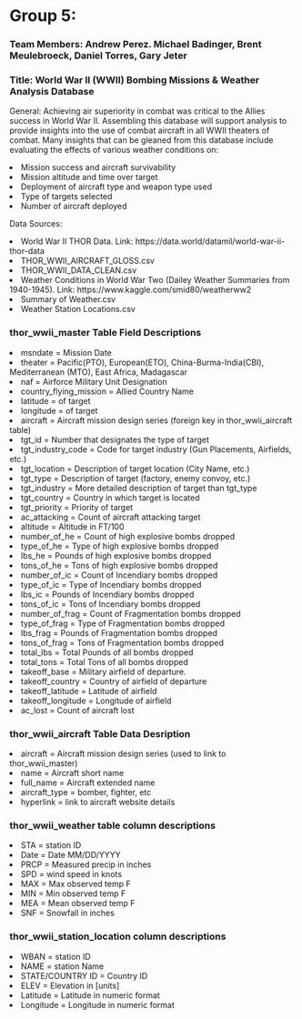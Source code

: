 <h1>Group 5:</h1>

<h3>Team Members:  Andrew Perez. Michael Badinger, Brent Meulebroeck, Daniel Torres, Gary Jeter </h3>

<h3>Title:  World War II (WWII) Bombing Missions & Weather Analysis Database</h3>

<p>General:  Achieving air superiority in combat was critical to the Allies success in World War II.  Assembling this database will support analysis to provide insights into the use of combat aircraft in all WWII theaters of combat.   Many insights that can be gleaned from this database include evaluating the effects of various weather conditions on:</p>
	<li>Mission success and aircraft survivability</li>
	<li>Mission altitude and time over target</li>
	<li>Deployment of aircraft type and weapon type used</li>
	<li>Type of targets selected</li>
	<li>Number of aircraft deployed</li>
	<p></p>
	<p></p>

<p>Data Sources:</p>
	<li>World War II THOR Data.  Link:  https://data.world/datamil/world-war-ii-thor-data</li>
		<li>THOR_WWII_AIRCRAFT_GLOSS.csv</li>
		<li>THOR_WWII_DATA_CLEAN.csv</li>
	<li>Weather Conditions in World War Two (Dailey Weather Summaries from 1940-1945).  Link:  https://www.kaggle.com/smid80/weatherww2 </li>
		<li>Summary of Weather.csv</li>
		<li>Weather Station Locations.csv</li>

<h3> thor_wwii_master Table Field Descriptions</h3>
	<li>msndate =  Mission Date</li>
	<li>theater =  Pacific(PTO), European(ETO), China-Burma-India(CBI), Mediterranean (MTO), East Africa, Madagascar</li>
	<li>naf =  Airforce Military Unit Designation</li>
	<li>country_flying_mission =  Allied Country Name</li>
	<li>latitude =  of target</li>
	<li>longitude =  of target</li>
	<li>aircraft =  Aircraft mission design series (foreign key in thor_wwii_aircraft table)</li>
	<li>tgt_id =  Number that designates the type of target</li>
	<li>tgt_industry_code =  Code for target industry (Gun Placements, Airfields, etc.)</li>
	<li>tgt_location =  Description of target location (City Name, etc.)</li>
	<li>tgt_type =  Description of target (factory, enemy convoy, etc.)</li>
	<li>tgt_industry =  More detailed description of target than tgt_type</li>
	<li>tgt_country =  Country in which target is located</li>
	<li>tgt_priority =  Priority of target</li>
	<li>ac_attacking =  Count of aircraft attacking target</li>
	<li>altitude =  Altitude in FT/100</li>
	<li>number_of_he =  Count of high explosive bombs dropped </li>
	<li>type_of_he =  Type of high explosive bombs dropped</li>
	<li>lbs_he =  Pounds of high explosive bombs dropped</li>
	<li>tons_of_he =  Tons of high explosive bombs dropped</li>
	<li>number_of_ic =  Count of Incendiary bombs dropped</li>
	<li>type_of_ic =  Type of Incendiary bombs dropped</li>
	<li>lbs_ic =  Pounds of Incendiary bombs dropped</li>
	<li>tons_of_ic =  Tons of Incendiary bombs dropped</li>
	<li>number_of_frag =  Count of Fragmentation bombs dropped</li>
	<li>type_of_frag =  Type of Fragmentation bombs dropped</li>
	<li>lbs_frag =  Pounds of Fragmentation bombs dropped</li>
	<li>tons_of_frag =  Tons of Fragmentation bombs dropped</li>
	<li>total_lbs =  Total Pounds of all bombs dropped</li>
	<li>total_tons =  Total Tons of all bombs dropped</li>
	<li>takeoff_base =  Military airfield of departure.</li>
	<li>takeoff_country =  Country of airfield of departure</li>
	<li>takeoff_latitude =  Latitude of airfield</li>
	<li>takeoff_longitude =  Longitude of airfield</li>
	<li>ac_lost =  Count of aircraft lost</li>

<h3> thor_wwii_aircraft Table Data Desription</h3>
	<li>aircraft =  Aircraft mission design series (used to link to thor_wwii_master)</li>
	<li>name = Aircraft short name</li>
	<li>full_name = Aircraft extended name</li>
	<li>aircraft_type = bomber, fighter, etc</li>
	<li>hyperlink = link to aircraft website details</li> 

<h3> thor_wwii_weather table column descriptions</h3>
	<li>STA = station ID</li>
	<li>Date = Date MM/DD/YYYY</li>
	<li>PRCP = Measured precip in inches</li>
	<li>SPD = wind speed in knots</li>
	<li>MAX = Max observed temp F</li>
	<li>MIN = Min observed temp F</li>
	<li>MEA = Mean observed temp F</li>
	<li>SNF = Snowfall in inches</li>

<h3>thor_wwii_station_location column descriptions</h3>
	<li>WBAN = station ID</li>
	<li>NAME = station Name</li>
	<li>STATE/COUNTRY ID = Country ID</li>
	<li>ELEV = Elevation in [units]</li>
	<li>Latitude = Latitude in numeric format</li>
	<li>Longitude = Longitude in numeric format</li>
